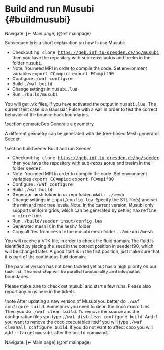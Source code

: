 Build and run Musubi {#buildmusubi}
========

Navigate: [&larr; Main page] (@ref mainpage)

Subsequently is a short explanation on how to use Musubi:
- Checkout: <tt>hg clone https://geb.inf.tu-dresden.de/hg/musubi</tt>
then you have the repository with sub-repos aotus and treelm in the folder <tt>musubi</tt>.
- Note: You need MPI in order to compile the code. 
Set environment variables 
<tt>export CC=mpicc</tt>
<tt>export FC=mpif90</tt>
- Configure <tt>./waf configure</tt>
- Build <tt>./waf build</tt>
- Change settings in <tt>musubi.lua</tt>
- Run <tt>./build/musubi</tt>

You will get .vtk files, if you have activated the output in
<tt>musubi.lua</tt>.  The current test case is a Gaussian Pulse with a wall in
order to test the correct behavior of the bounce back boundaries.

\section generateGeo Generate a geometry 

A different geometry can be generated with the tree-based Mesh generator Seeder.

\section buildseeder Build and run Seeder 

- Checkout: <tt>hg clone https://geb.inf.tu-dresden.de/hg/seeder</tt>
then you have the repository with sub-repos aotus and treelm in the folder <tt>seeder</tt>.
- Note: You need MPI in order to compile the code. 
Set environment variables 
<tt>export CC=mpicc</tt>
<tt>export FC=mpif90</tt>
- Configure <tt>./waf configure</tt>
- Build <tt>./waf build</tt>
- Generate mesh folder in current folder: <tt>mkdir ./mesh</tt>
- Change settings in <tt>input/config.lua</tt>. Specify the STL file(s) and set the min and max tree levels. 
Note: In the current version, Musubi only supports uniform grids, which can be generated by setting <tt>maxrefine = minrefine</tt>.
- Run <tt>./build/seeder input/config.lua</tt>
- Generated mesh is in the <tt>mesh/</tt> folder
- Copy all files from <tt>mesh</tt> to the musubi mesh folder <tt>../musubi/mesh</tt>

You will receive a VTK file, in order to check the fluid domain. The fluid is
identified by placing the seed in the correct position in seeder.f90, which
will be changed later. A good start is in the first position, just make sure
that it is part of the continuous fluid domain.


The parallel version has not been tackled yet but has a high priority on our task-list.
The next step will be parallel functionality and inlet/outlet boundaries.

Please make sure to check out musubi and start a few runs.
Please also report any bugs here in the tickets.

\note After updating a new version of Musubi you better do <tt>./waf configure build</tt>.
Sometimes you need to clean the coco macro files. Then you do <tt>./waf clean build</tt>.
To remove the source and the configuration files you type <tt>./waf distclean configure build</tt>.
And if you want to remove the coco executables itself you will type <tt>./waf cleanall configure build</tt>.
If you do not want to affect coco you will add <tt>--target=musubi</tt> after the <tt>build</tt> command.

Navigate: [&larr; Main page] (@ref mainpage)
